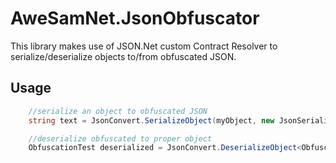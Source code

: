 AweSamNet.JsonObfuscator
==============

This library makes use of JSON.Net custom Contract Resolver to serialize/deserialize objects to/from obfuscated JSON.

## Usage

```c#
    //serialize an object to obfuscated JSON
    string text = JsonConvert.SerializeObject(myObject, new JsonSerializerSettings { ContractResolver =  new ObfuscationContractResolver()});

	//deserialize obfuscated to proper object
    ObfuscationTest deserialized = JsonConvert.DeserializeObject<ObfuscationTest>(modifiedText, new JsonSerializerSettings { ContractResolver = new ObfuscationContractResolver()});
```
